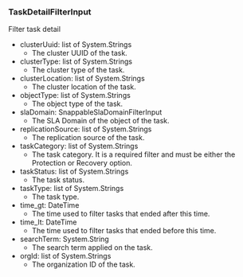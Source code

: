 ### TaskDetailFilterInput
Filter task detail

- clusterUuid: list of System.Strings
  - The cluster UUID of the task.
- clusterType: list of System.Strings
  - The cluster type of the task.
- clusterLocation: list of System.Strings
  - The cluster location of the task.
- objectType: list of System.Strings
  - The object type of the task.
- slaDomain: SnappableSlaDomainFilterInput
  - The SLA Domain of the object of the task.
- replicationSource: list of System.Strings
  - The replication source of the task.
- taskCategory: list of System.Strings
  - The task category. It is a required filter and must be either the Protection or Recovery option.
- taskStatus: list of System.Strings
  - The task status.
- taskType: list of System.Strings
  - The task type.
- time_gt: DateTime
  - The time used to filter tasks that ended after this time.
- time_lt: DateTime
  - The time used to filter tasks that ended before this time.
- searchTerm: System.String
  - The search term applied on the task.
- orgId: list of System.Strings
  - The organization ID of the task.
